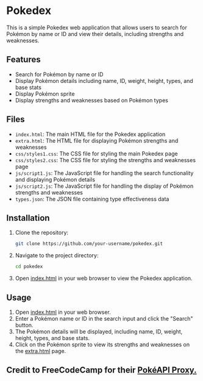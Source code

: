 # Pokedex

This is a simple Pokedex web application that allows users to search for Pokémon by name or ID and view their details, including strengths and weaknesses.

## Features

- Search for Pokémon by name or ID
- Display Pokémon details including name, ID, weight, height, types, and base stats
- Display Pokémon sprite
- Display strengths and weaknesses based on Pokémon types

## Files

- `index.html`: The main HTML file for the Pokedex application
- `extra.html`: The HTML file for displaying Pokémon strengths and weaknesses
- `css/styles1.css`: The CSS file for styling the main Pokedex page
- `css/styles2.css`: The CSS file for styling the strengths and weaknesses page
- `js/script1.js`: The JavaScript file for handling the search functionality and displaying Pokémon details
- `js/script2.js`: The JavaScript file for handling the display of Pokémon strengths and weaknesses
- `types.json`: The JSON file containing type effectiveness data

## Installation

1. Clone the repository:
    ```sh
    git clone https://github.com/your-username/pokedex.git
    ```

2. Navigate to the project directory:
    ```sh
    cd pokedex
    ```

3. Open [index.html](http://_vscodecontentref_/1) in your web browser to view the Pokedex application.

## Usage

1. Open [index.html](http://_vscodecontentref_/2) in your web browser.
2. Enter a Pokémon name or ID in the search input and click the "Search" button.
3. The Pokémon details will be displayed, including name, ID, weight, height, types, and base stats.
4. Click on the Pokémon sprite to view its strengths and weaknesses on the [extra.html](http://_vscodecontentref_/3) page.

## Credit to FreeCodeCamp for their [PokéAPI Proxy.](https://pokeapi-proxy.freecodecamp.rocks/)
